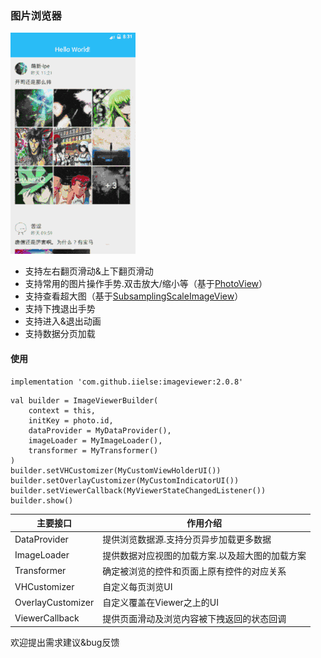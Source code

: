### 图片浏览器

![](https://github.com/iielse/res/blob/master/imageviewer/1.gif)

- 支持左右翻页滑动&上下翻页滑动
- 支持常用的图片操作手势.双击放大/缩小等（基于[PhotoView](https://github.com/chrisbanes/PhotoView)）
- 支持查看超大图（基于[SubsamplingScaleImageView](https://github.com/davemorrissey/subsampling-scale-image-view)）
- 支持下拽退出手势
- 支持进入&退出动画
- 支持数据分页加载

#### 使用
```
implementation 'com.github.iielse:imageviewer:2.0.8'
```
```
val builder = ImageViewerBuilder(
    context = this,
    initKey = photo.id,
    dataProvider = MyDataProvider(),
    imageLoader = MyImageLoader(),
    transformer = MyTransformer()
)
builder.setVHCustomizer(MyCustomViewHolderUI())
builder.setOverlayCustomizer(MyCustomIndicatorUI())
builder.setViewerCallback(MyViewerStateChangedListener())
builder.show()
```

主要接口 | 作用介绍
--- | ---
DataProvider | 提供浏览数据源.支持分页异步加载更多数据
ImageLoader | 提供数据对应视图的加载方案.以及超大图的加载方案
Transformer | 确定被浏览的控件和页面上原有控件的对应关系
VHCustomizer |自定义每页浏览UI
OverlayCustomizer |自定义覆盖在Viewer之上的UI
ViewerCallback | 提供页面滑动及浏览内容被下拽返回的状态回调



欢迎提出需求建议&bug反馈
